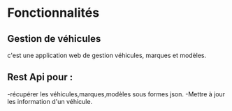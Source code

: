 # Fonctionnalités
## Gestion de véhicules
c'est une application web de gestion véhicules, marques et modèles.
## Rest Api pour :
-récupérer les véhicules,marques,modèles sous formes json.
-Mettre à jour les information d'un véhicule.
 
